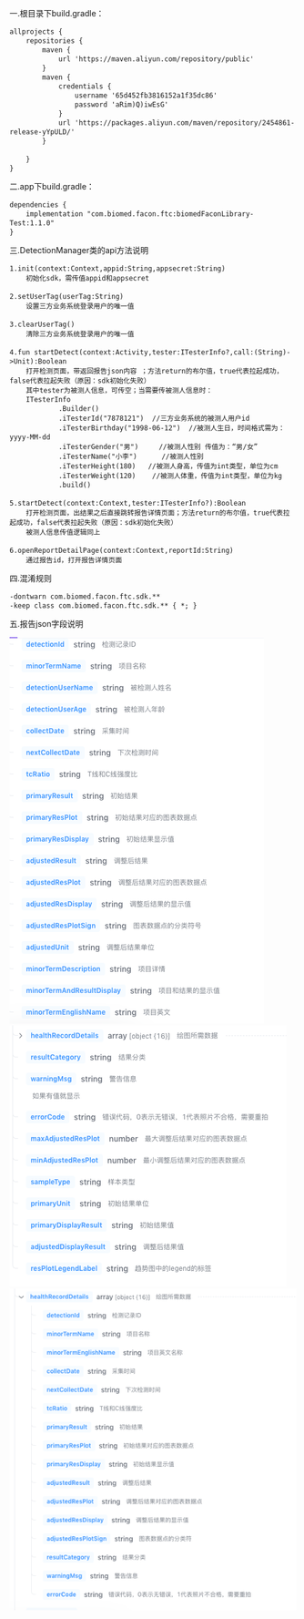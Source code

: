 一.根目录下build.gradle：

    allprojects {
        repositories {
            maven {
                url 'https://maven.aliyun.com/repository/public'
            }
            maven {
                credentials {
                    username '65d452fb3816152a1f35dc86'
                    password 'aRim)Q)iwEsG'
                }
                url 'https://packages.aliyun.com/maven/repository/2454861-release-yYpULD/'
            }

        }
    }

二.app下build.gradle：

    dependencies {
        implementation "com.biomed.facon.ftc:biomedFaconLibrary-Test:1.1.0"
    }

三.DetectionManager类的api方法说明

    1.init(context:Context,appid:String,appsecret:String)
        初始化sdk，需传值appid和appsecret
    
    2.setUserTag(userTag:String)
        设置三方业务系统登录用户的唯一值
    
    3.clearUserTag()
        清除三方业务系统登录用户的唯一值
    
    4.fun startDetect(context:Activity,tester:ITesterInfo?,call:(String)->Unit):Boolean
        打开检测页面，带返回报告json内容 ；方法return的布尔值，true代表拉起成功，false代表拉起失败（原因：sdk初始化失败）
        其中tester为被测人信息，可传空；当需要传被测人信息时：
        ITesterInfo
                .Builder()
                .iTesterId("7878121")  //三方业务系统的被测人用户id
                .iTesterBirthday("1998-06-12")  //被测人生日，时间格式需为：yyyy-MM-dd
                .iTesterGender("男")     //被测人性别 传值为：“男/女”
                .iTesterName("小李")      //被测人性别
                .iTesterHeight(180)   //被测人身高，传值为int类型，单位为cm
                .iTesterWeight(120)    //被测人体重，传值为int类型，单位为kg
                .build()
    
    5.startDetect(context:Context,tester:ITesterInfo?):Boolean
        打开检测页面，出结果之后直接跳转报告详情页面；方法return的布尔值，true代表拉起成功，false代表拉起失败（原因：sdk初始化失败）
        被测人信息传值逻辑同上

    6.openReportDetailPage(context:Context,reportId:String)
        通过报告id，打开报告详情页面



四.混淆规则

    -dontwarn com.biomed.facon.ftc.sdk.**
    -keep class com.biomed.facon.ftc.sdk.** { *; }

五.报告json字段说明

![img.png](img.png)
![img_1.png](img_1.png)
![img_2.png](img_2.png)
